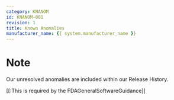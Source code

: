 ```yaml
---
category: KNANOM
id: KNANOM-001
revision: 1
title: Known Anomalies
manufacturer_name: {{ system.manufacturer_name }}
---
```


# Note

Our unresolved anomalies are included within our Release History.

[[:This is required by the FDAGeneralSoftwareGuidance]]
